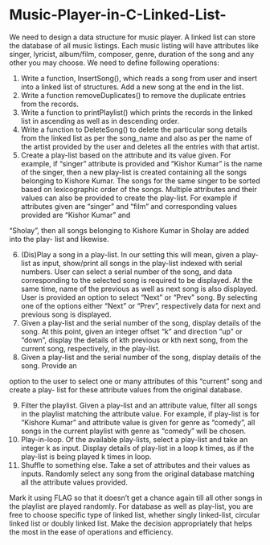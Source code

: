 # Music-Player-in-C-Linked-List-
We need to design a data structure for music player. A linked list can store the database of all
music listings. Each music listing will have attributes like singer, lyricist, album/film,
composer, genre, duration of the song and any other you may choose. We need to define
following operations:
1. Write a function, InsertSong(), which reads a song from user and insert into a linked list
of structures. Add a new song at the end in the list.
2. Write a function removeDuplicates() to remove the duplicate entries from the records.
3. Write a function to printPlaylist() which prints the records in the linked list in ascending
as well as in descending order.
4. Write a function to DeleteSong() to delete the particular song details from the linked list
as per the song_name and also as per the name of the artist provided by the user and
deletes all the entries with that artist.
5. Create a play-list based on the attribute and its value given. For example, if “singer”
attribute is provided and “Kishor Kumar” is the name of the singer, then a new play-list is
created containing all the songs belonging to Kishore Kumar. The songs for the same
singer to be sorted based on lexicographic order of the songs. Multiple attributes and their
values can also be provided to create the play-list. For example if attributes given are
“singer” and “film” and corresponding values provided are “Kishor Kumar” and

“Sholay”, then all songs belonging to Kishore Kumar in Sholay are added into the play-
list and likewise.

6. (Dis)Play a song in a play-list. In our setting this will mean, given a play-list as input,
show/print all songs in the play-list indexed with serial numbers. User can select a serial
number of the song, and data corresponding to the selected song is required to be
displayed. At the same time, name of the previous as well as next song is also displayed.
User is provided an option to select “Next” or “Prev” song. By selecting one of the
options either “Next” or “Prev”, respectively data for next and previous song is displayed.
7. Given a play-list and the serial number of the song, display details of the song. At this
point, given an integer offset “k” and direction “up” or “down”, display the details of kth
previous or kth next song, from the current song, respectively, in the play-list.
8. Given a play-list and the serial number of the song, display details of the song. Provide an

option to the user to select one or many attributes of this “current” song and create a play-
list for these attribute values from the original database.

9. Filter the playlist. Given a play-list and an attribute value, filter all songs in the playlist
matching the attribute value. For example, if play-list is for “Kishore Kumar” and
attribute value is given for genre as “comedy”, all songs in the current playlist with genre
as “comedy” will be chosen.
10. Play-in-loop. Of the available play-lists, select a play-list and take an integer k as input.
Display details of play-list in a loop k times, as if the play-list is being played k times in
loop.
11. Shuffle to something else. Take a set of attributes and their values as inputs. Randomly
select any song from the original database matching all the attribute values provided.

Mark it using FLAG so that it doesn’t get a chance again till all other songs in the playlist
are played randomly.
For database as well as play-list, you are free to choose specific type of linked list, whether
singly linked-list, circular linked list or doubly linked list. Make the decision appropriately
that helps the most in the ease of operations and efficiency.
